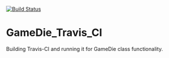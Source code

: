 
[![Build Status](https://travis-ci.org/poojadshende/GameDie_Travis_CI.svg?branch=master)](https://travis-ci.org/poojadshende/GameDie_Travis_CI)
# GameDie_Travis_CI
Building Travis-CI and running it for GameDie class functionality.

